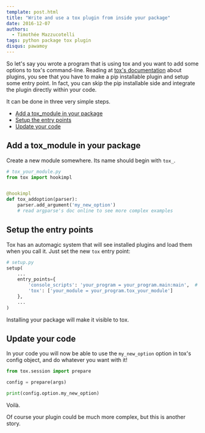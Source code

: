 ```yaml
---
template: post.html
title: "Write and use a tox plugin from inside your package"
date: 2016-12-07
authors:
  - Timothée Mazzucotelli
tags: python package tox plugin
disqus: pawamoy
---
```


So let's say you wrote a program that is using tox and you want to add
some options to tox's command-line. Reading at [tox's documentation][]
about plugins, you see that you have to make a pip installable plugin
and setup some entry point. In fact, you can skip the pip installable
side and integrate the plugin directly within your code.

<!--more-->

It can be done in three very simple steps.

- [Add a tox_module in your package](#add-a-tox-module-in-your-package)
- [Setup the entry points](#setup-the-entry-points)
- [Update your code](#update-your-code)

## Add a tox_module in your package
Create a new module somewhere. Its name should begin with `tox_`.

```python
# tox_your_module.py
from tox import hookimpl


@hookimpl
def tox_addoption(parser):
    parser.add_argument('my_new_option')
    # read argparse's doc online to see more complex examples
```

## Setup the entry points
Tox has an automagic system that will see installed plugins and load them when you call it.
Just set the new `tox` entry point:

```python
# setup.py
setup(
    ...
    entry_points={
        'console_scripts': 'your_program = your_program.main:main',  # to be adapted
        'tox': ['your_module = your_program.tox_your_module']
    },
    ...
)
```

Installing your package will make it visible to tox.

## Update your code
In your code you will now be able to use the `my_new_option` option in tox's config object, and do whatever you want with it!

```python
from tox.session import prepare

config = prepare(args)

print(config.option.my_new_option)
```

Voilà.

Of course your plugin could be much more complex, but this is another story.

[tox's documentation]: http://tox.readthedocs.io/en/latest/plugins.html
